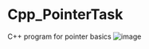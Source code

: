 # Cpp_PointerTask
C++ program for pointer basics
![image](https://user-images.githubusercontent.com/95617369/197290576-93268fdc-ecf8-447f-ac19-2dd035cc26ed.png)
